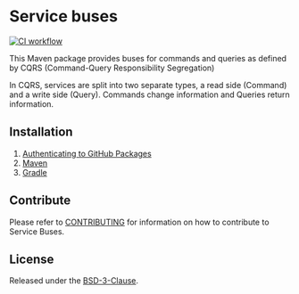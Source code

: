 # Service buses

[![CI workflow](https://github.com/montealegreluis/service-buses/actions/workflows/ci.yml/badge.svg)](https://github.com/montealegreluis/service-buses/actions/workflows/ci.yml)

This Maven package provides buses for commands and queries as defined by CQRS (Command-Query Responsibility Segregation)

In CQRS, services are split into two separate types, a read side (Command) and a write side (Query). Commands change information and Queries return information.

## Installation

1. [Authenticating to GitHub Packages](https://github.com/MontealegreLuis/activity-feed/blob/main/docs/installation/authentication.md)
2. [Maven](https://github.com/MontealegreLuis/activity-feed/blob/main/docs/installation/maven.md)
3. [Gradle](https://github.com/MontealegreLuis/activity-feed/blob/main/docs/installation/gradle.md)

## Contribute

Please refer to [CONTRIBUTING](https://github.com/MontealegreLuis/service-buses/blob/main/CONTRIBUTING.md) for information on how to contribute to Service Buses.

## License

Released under the [BSD-3-Clause](https://github.com/MontealegreLuis/service-buses/blob/main/LICENSE).
